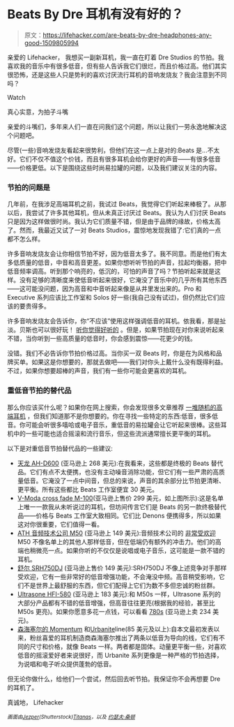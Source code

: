 # Beats By Dre 耳机有没有好的？

> 原文：<https://lifehacker.com/are-beats-by-dre-headphones-any-good-1509805994>

亲爱的 Lifehacker，
我想买一副新耳机，我一直在盯着 Dre Studios 的节拍。我喜欢我的音乐中有很多低音，但有些人告诉我它们很烂，而且价格过高。他们其实很恐怖，还是这些人只是势利的喜欢讨厌流行耳机的音响发烧友？我会注意到不同吗？

Watch

真心实意，为拍子斗嘴

亲爱的斗嘴们，多年来人们一直在问我们这个问题，所以让我们一劳永逸地解决这个问题吧。

尽管(一些)音响发烧友看起来很势利，但他们在这一点上是对的:Beats 是...不太好。它们不仅不值这个价钱，而且有很多耳机会给你更好的声音——有很多低音——价格更低。以下是围绕这些时尚易拉罐的问题，以及我们建议关注的内容。

### 节拍的问题是

几年前，在我涉足高端耳机之前，我试过 Beats，我觉得它们听起来棒极了。从那以后，我尝试了许多其他耳机，但从未真正讨厌过 Beats。我认为人们讨厌 Beats 只是因为这样做很时尚。我认为它们质量不错，但是由于品牌的缘故，价格太高了。然而，我最近又试了一对 Beats Studios，震惊地发现我错了:它们真的一点都不怎么样。

许多音响发烧友会让你相信节拍不好，因为低音太多了。我不同意。而是他们有太多低质量的低音，中音和高音更差。如果你想听听节拍的声音，拉起均衡器，把中低音频率调高。听到那个响亮的，低沉的，可怕的声音了吗？节拍听起来就是这样。没有足够的清晰度来使低音听起来很好，它淹没了音乐中的几乎所有其他东西——这可能没问题，因为高音和中音听起来像是从井里发出来的。Pro 和 Executive 系列应该比工作室和 Solos 好一些(我自己没有试过)，但仍然比它们应该的要贵得多。

许多音响发烧友会告诉你，你“不应该”使用这样强调低音的耳机。依我看，那是扯淡。贝斯也可以很好玩！ [听你觉得好听的](https://gizmodo.com/why-people-love-beats-by-dre-headphones-5877962) 。但是，如果节拍现在对你来说听起来不错，当你听到一些高质量的低音时，你会感到震惊——花更少的钱。

没错。我们不必告诉你节拍价格过高。当你买一双 Beats 时，你是在为风格和品牌买单。如果这是你想要的，那就去做吧——我们对你头上戴什么没有既得利益。不过，如果你想要超棒的声音，我们有一些你可能会更喜欢的耳机。

### 重低音节拍的替代品

那么你应该买什么呢？如果你在网上搜索，你会发现很多文章推荐 [一堆随机的高端耳机](https://lifehacker.com/five-best-headphones-5949489) ，但我们知道那不是你想要的。你在寻找一些特定的东西:低音，很多低音。你可能会听很多嘻哈或电子音乐，重低音的易拉罐会让它听起来很棒。这些耳机中的一些可能也适合摇滚和流行音乐，但这些流派通常擅长更平衡的耳机。

以下是对重低音节拍替代品的一些建议:

*   [天龙 AH-D600](http://www.amazon.com/gp/product/B00858I4F2?asc_campaign=InlineText&asc_refurl=https://lifehacker.com/are-beats-by-dre-headphones-any-good-1509805994&asc_source=&tag=kinjalifehackerlink-20) (亚马逊上 268 美元):在我看来，这些都是终极的 Beats 替代品。它们有点不太便携，也没有主动噪音消除功能，但它们有一些严肃的高质量低音。它淹没了一点中间音，但总的来说，声音的其余部分比节拍更清晰、更平衡。所有这些都比 Beats 工作室便宜 30 美元。
*   [V-Moda cross fade M-100](http://www.amazon.com/V-MODA-Crossfade-Over-Ear-Noise-Isolating-Headphone/dp/B00A39PPDK?asc_campaign=InlineText&asc_refurl=https://lifehacker.com/are-beats-by-dre-headphones-any-good-1509805994&asc_source=&tag=kinjalifehackerlink-20)(亚马逊上售价 299 美元，如上图所示):这是名单上唯一一款我从未听说过的耳机，但坊间传言它们是 Beats 的另一款终极替代品——价格与 Beats 工作室大致相同。它们比 Denons 便携得多，所以如果这对你很重要，它们值得一看。
*   [ATH 音频技术公司 M50](http://www.amazon.com/Audio-Technica-ATH-M50-Professional-Monitor-Headphones/dp/B000ULAP4U?asc_campaign=InlineText&asc_refurl=https://lifehacker.com/are-beats-by-dre-headphones-any-good-1509805994&asc_source=&tag=kinjalifehackerlink-20) (亚马逊上 149 美元):音频技术公司的 [非常受欢迎](https://lifehacker.com/five-best-headphones-5949489)M50 不像名单上的其他人那样低音，但在低端仍有额外的冲击力。他们的高端也稍微亮一点。如果你听的不仅仅是说唱或电子音乐，这可能是一款不错的耳机。
*   [舒尔 SRH750DJ](http://www.amazon.com/Shure-SRH750DJ-Professional-Quality-Headphones/dp/B002PAQYK8?asc_campaign=InlineText&asc_refurl=https://lifehacker.com/are-beats-by-dre-headphones-any-good-1509805994&asc_source=&tag=kinjalifehackerlink-20) (亚马逊上售价 149 美元):SRH750DJ 不像上述竞争对手那样受欢迎，它有一些非常好的低音增强功能，不会淹没中频。高音稍受影响，它们不是世界上最舒服的东西，但它们配得上它们为数不多但忠诚的粉丝群。
*   [Ultrasone HFI-580](http://www.amazon.com/Ultrasone-HFI-580-Surround-Professional-Headphones/dp/B00101UHS8?asc_campaign=InlineText&asc_refurl=https://lifehacker.com/are-beats-by-dre-headphones-any-good-1509805994&asc_source=&tag=kinjalifehackerlink-20) (亚马逊上 183 美元):和 M50s 一样，Ultrasone 系列的大部分产品都有不错的低音增强，但高音往往更亮(根据我的经验，甚至比 M50s 更亮)。如果你愿意多花一点钱，可以看看 [780s](http://www.amazon.com/Ultrasone-HFI-780-Surround-Professional-Headphones/dp/B00101XVH2?asc_campaign=InlineText&asc_refurl=https://lifehacker.com/are-beats-by-dre-headphones-any-good-1509805994&asc_source=&tag=kinjalifehackerlink-20) (亚马逊上卖 234 美元)。
*   [森海塞尔的 Momentum](https://www.amazon.com/dp/B00AZZNXOK?asc_campaign=InlineText&asc_refurl=https://lifehacker.com/are-beats-by-dre-headphones-any-good-1509805994&asc_source=&linkCode=ogi&psc=1&smid=A322E2P3FQUW0L&tag=kinjalifehackerlink-20&th=1) 和[Urbanite](http://smile.amazon.com/Sennheiser-Urbanite-XL-Over-Ear-Headphones/dp/B00M3NZKA2?asc_campaign=InlineText&asc_refurl=https://lifehacker.com/are-beats-by-dre-headphones-any-good-1509805994&asc_source=&tag=kinjalifehackerlink-20)line(85 美元及以上):自本文最初发表以来，粉丝喜爱的耳机制造商森海塞尔推出了两条以低音为导向的线，它们有不同的尺寸和价格，就像 Beats 一样。两者都是固体。动量更平衡一些，对喜欢低音的摇滚爱好者来说很好，而 Urbanite 系列更像是一种严格的节拍选择，为说唱和电子听众提供蓬勃的低音。

但无论你做什么，给他们一个尝试，然后回去听节拍。我保证你不会再想要 Dre 的耳机了。

真诚地，
Lifehacker

*<small>画面由</small>*[*<small>Jezper</small>*](http://www.shutterstock.com/pic.mhtml?id=110464688&src=id)*<small>(Shutterstock)</small>*[*<small>Titanas</small>*](http://www.flickr.com/photos/titanas/5246996650/)*<small>，以及</small>* [*<small>约瑟夫·桑顿</small>*](http://www.flickr.com/photos/jtjdt/4817193738/)